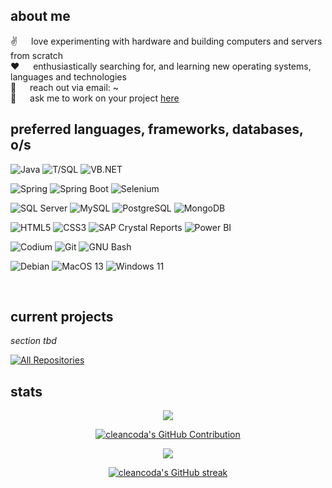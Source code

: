 <!--
**cleancoda/cleancoda** is a ✨ _special_ ✨ repository because its `README.md` (this file) appears on your GitHub profile.

Here are some ideas to get you started:
### Hi there 👋
- 🔭 I’m currently working on ...
- 🌱 I’m currently learning ...
- 👯 I’m looking to collaborate on ...
- 🤔 I’m looking for help with ...
- 💬 Ask me about ...
- 📫 How to reach me: ...
- 😄 Pronouns: ...
- ⚡ Fun fact: ...
-->

## about me 
 ✌️ &emsp; love experimenting with hardware and building computers and servers from scratch <br/>
 ❤️ &emsp; enthusiastically searching for, and learning new operating systems, languages and technologies<br/>
 📧 &emsp; reach out via email: ~<br/>
 💬 &emsp; ask me to work on your project [here](https://github.com/cleancoda/cleancoda/issues)
<br/>

## preferred languages, frameworks, databases, o/s
![Java](https://img.shields.io/badge/Java-F0DB4F?style=for-the-badge&labelColor=black&logo=oracle&logoColor=F0DB4F)
![T/SQL](https://img.shields.io/badge/T/SQL-4B32C3?style=for-the-badge&labelColor=black&logo=microsoftsqlserver&logoColor=CC2927)
![VB.NET](https://img.shields.io/badge/VB.NET-A4373A?style=for-the-badge&labelColor=black&logo=microsoft&logoColor=5E5E5E)

![Spring](https://img.shields.io/badge/Spring-6DB33F?style=for-the-badge&labelColor=black&logo=spring&logoColor=6DB33F)
![Spring Boot](https://img.shields.io/badge/Spring_Boot-363636?style=for-the-badge&labelColor=black&logo=springboot&logoColor=6DB33F)
![Selenium](https://img.shields.io/badge/Selenium-4A154B?style=for-the-badge&labelColor=black&logo=selenium&logoColor=CC2927)

![SQL Server](https://img.shields.io/badge/SQL-CC2927?style=for-the-badge&labelColor=black&logo=microsoftsqlserver&logoColor=F0DB4F)
![MySQL](https://img.shields.io/badge/MySQL-4479A1?style=for-the-badge&labelColor=black&logo=mysql&logoColor=4479A1)
![PostgreSQL](https://img.shields.io/badge/PostgreSQL-4169E1?style=for-the-badge&labelColor=black&logo=postgresql&logoColor=4169E1)
![MongoDB](https://img.shields.io/badge/MongoDB-47A248?style=for-the-badge&labelColor=black&logo=mongodb&logoColor=47A248)


![HTML5](https://img.shields.io/badge/HTML5-E34F26?style=for-the-badge&labelColor=black&logo=html5&logoColor=E34F26)
![CSS3](https://img.shields.io/badge/CSS3-1572B6?style=for-the-badge&labelColor=black&logo=CSS3&logoColor=1572B6)
![SAP Crystal Reports](https://img.shields.io/badge/Crystal_Reports-0FAAFF?style=for-the-badge&labelColor=black&logo=sap&logoColor=F0DB4F)
![Power BI](https://img.shields.io/badge/Power_BI-F2C811?style=for-the-badge&labelColor=black&logo=powerbi&logoColor=F0DB4F)

![Codium](https://img.shields.io/badge/Codium-2F80ED?style=for-the-badge&labelColor=black&logo=vscodium&logoColor=2F80ED)
![Git](https://img.shields.io/badge/Git-F05032?style=for-the-badge&labelColor=black&logo=git&logoColor=F05032)
![GNU Bash](https://img.shields.io/badge/GNU_Bash-FF880F?style=for-the-badge&labelColor=black&logo=gnometerminal&logoColor=FFFFFF)

![Debian](https://img.shields.io/badge/Debian_12-A81D33?style=for-the-badge&labelColor=black&logo=debian&logoColor=A81D33)
![MacOS 13](https://img.shields.io/badge/macOS_13-000000?style=for-the-badge&labelColor=white&logo=apple&logoColor=000000)
![Windows 11](https://img.shields.io/badge/Windows_11-0078D4?style=for-the-badge&labelColor=black&logo=windows11&logoColor=0078D4)

<br/>

## current projects
*section tbd*

<p align="left">
  <a href="https://github.com/cleancoda?tab=repositories" target="_blank"><img alt="All Repositories" title="All Repositories" src="https://img.shields.io/badge/-All%20Repos-F0DB4F?style=for-the-badge&logo=koding&logoColor=white"/></a>
</p>

## stats
<p align="center">
  <a href="https://github.com/cleancoda">
    <img src="https://github-profile-trophy.vercel.app/?username=cleancoda&theme=radical&column=-1&cache_seconds=14400">  
  </a>
</p>
<p align="center">
  <a href="https://github.com/cleancoda">
    <img src="https://github-profile-summary-cards.vercel.app/api/cards/profile-details?username=cleancoda&count_private=true&show_icons=true&theme=ocean_dark&cache_seconds=14400" alt="cleancoda's GitHub Contribution"/>
  </a>
</p>
<p align="center">
  <a href="https://github.com/cleancoda">
    <img src="https://github-readme-stats.vercel.app/api?username=cleancoda&count_private=true&show_icons=true&theme=ocean_dark&cache_seconds=14400">
  </a>
</p>
<p align="center">
  <a href="https://github.com/cleancoda">
    <img src="https://github-readme-streak-stats.herokuapp.com/?user=cleancoda&theme=ocean_dark" alt="cleancoda's GitHub streak"/>
  </a>  
</p>
